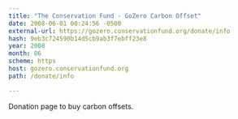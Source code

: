 ```yaml
---
title: "The Conservation Fund - GoZero Carbon Offset"
date: 2008-06-01 00:24:56 -0500
external-url: https://gozero.conservationfund.org/donate/info
hash: 9eb3c724590b14d5cb9ab3f7ebff23e8
year: 2008
month: 06
scheme: https
host: gozero.conservationfund.org
path: /donate/info

---
```


Donation page to buy carbon offsets.
